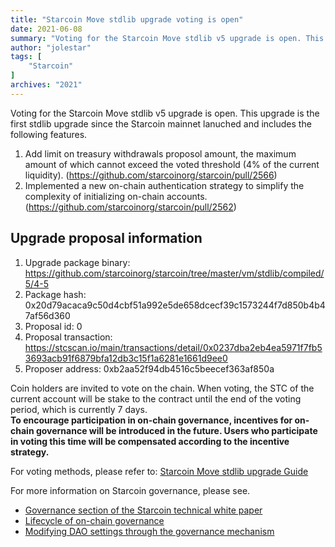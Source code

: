 ```yaml
---
title: "Starcoin Move stdlib upgrade voting is open"
date: 2021-06-08
summary: "Voting for the Starcoin Move stdlib v5 upgrade is open. This upgrade is the first stdlib upgrade since the Starcoin mainnet lanuched and includes the following features."
author: "jolestar"
tags: [
    "Starcoin"
]
archives: "2021"
---
```


Voting for the Starcoin Move stdlib v5 upgrade is open. This upgrade is the first stdlib upgrade since the Starcoin mainnet lanuched and includes the following features.


1. Add limit on treasury withdrawals proposol amount, the maximum amount of which cannot exceed the voted threshold (4% of the current liquidity). (https://github.com/starcoinorg/starcoin/pull/2566)
2. Implemented a new on-chain authentication strategy to simplify the complexity of initializing on-chain accounts. (https://github.com/starcoinorg/starcoin/pull/2562)

## Upgrade proposal information

1. Upgrade package binary: https://github.com/starcoinorg/starcoin/tree/master/vm/stdlib/compiled/5/4-5
2. Package hash: 0x20d79acaca9c50d4cbf51a992e5de658dcecf39c1573244f7d850b4b47af56d360
3. Proposal id: 0
4. Proposal transaction: https://stcscan.io/main/transactions/detail/0x0237dba2eb4ea5971f7fb53693acb91f6879bfa12db3c15f1a6281e1661d9ee0
5. Proposer address: 0xb2aa52f94db4516c5beecef363af850a


Coin holders are invited to vote on the chain. When voting, the STC of the current account will be stake to the contract until the end of the voting period, which is currently 7 days.  
**To encourage participation in on-chain governance, incentives for on-chain governance will be introduced in the future. Users who participate in voting this time will be compensated according to the incentive strategy.**

For voting methods, please refer to: [Starcoin Move stdlib upgrade Guide](https://github.com/starcoinorg/starcoin/discussions/2578)

For more information on Starcoin governance, please see.

* [Governance section of the Starcoin technical white paper](https://developer.starcoin.org/en/sips/sip-2/)
* [Lifecycle of on-chain governance](https://developer.starcoin.org/zh/key_concepts/dao_governance/)
* [Modifying DAO settings through the governance mechanism](https://developer.starcoin.org/zh/cli/modify_dao_config/)
